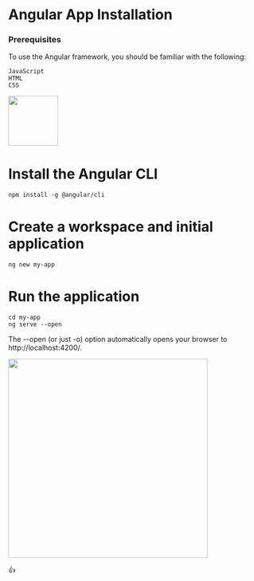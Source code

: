 # Angular App Installation

### Prerequisites

To use the Angular framework, you should be familiar with the following:

    JavaScript
    HTML
    CSS


<img src="https://cdn-images-1.medium.com/max/1200/1*nbJ41jD1-r2Oe6FsLjKaOg.png" width="100" height="100">

# Install the Angular CLI

	npm install -g @angular/cli

# Create a workspace and initial application

	ng new my-app

# Run the application

	cd my-app
	ng serve --open

The --open (or just -o) option automatically opens your browser to http://localhost:4200/.

<img src="https://angular.io/generated/images/guide/setup-local/app-works.png" width="400" height="400">


:+1: